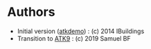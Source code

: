 # Authors

- Initial version ([atkdemo](https://github.com/atkphpframework/atkdemo)) : (c) 2014 IBuildings
- Transition to [ATK9](https://github.com/sintattica/atk) : (c) 2019 Samuel BF
